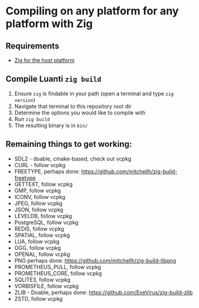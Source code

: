 # Compiling on any platform for any platform with Zig

## Requirements

- [Zig for the host platform](https://ziglang.org/download/)

## Compile Luanti `zig build`

1. Ensure `zig` is findable in your path (open a terminal and type `zig version`)
2. Navigate that terminal to this repository root dir
3. Determine the options you would like to compile with
4. Run `zig build`
5. The resulting binary is in `bin/`

## Remaining things to get working:

- SDL2 - doable, cmake-based, check out vcpkg
- CURL - follow vcpkg
- FREETYPE, perhaps done: https://github.com/mitchellh/zig-build-freetype
- GETTEXT, follow vcpkg
- GMP, follow vcpkg
- ICONV, follow vcpkg
- JPEG, follow vcpkg
- JSON, follow vcpkg
- LEVELDB, follow vcpkg
- PostgreSQL, follow vcpkg
- REDIS, follow vcpkg
- SPATIAL, follow vcpkg
- LUA, follow vcpkg
- OGG, follow vcpkg
- OPENAL, follow vcpkg
- PNG perhaps done: https://github.com/mitchellh/zig-build-libpng
- PROMETHEUS_PULL, follow vcpkg
- PROMETHEUS_CORE, follow vcpkg
- SQLITE3, follow vcpkg
- VORBISFILE, follow vcpkg
- ZLIB - Doable, perhaps done: https://github.com/ExeVirus/zig-build-zlib
- ZSTD, follow vcpkg